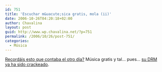 ```yaml
---
id: 751
title: 'Escuchar m&uacute;sica gratis, mola (ii)'
date: 2006-10-26T04:20:18+02:00
author: Chavalina
layout: post
guid: http://www.wp.chavalina.net/?p=751
permalink: /2006/10/26/post-751/
categories:
  - Música
---
```

<a href="http://chavalina.net/comentar.php?idpost=748" target="_blank">Recordáis esto que contaba el otro d&iacute;a?</a> M&uacute;sica gratis y tal… pues… <a href="http://meneame.net/story/drm-de-allofmp3-crackeado" target="_blank">su DRM ya ha sido crackeado</a>.